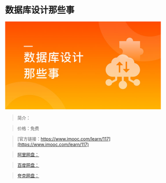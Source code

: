 # 数据库设计那些事

![img](../../assets/5fe442dd0001418205400304.jpg)

> 简介：

> 价格：免费

> [官方链接：https://www.imooc.com/learn/117](https://www.imooc.com/learn/117)

> [阿里网盘：]()

> [百度网盘：]()

> [夸克网盘：]()
